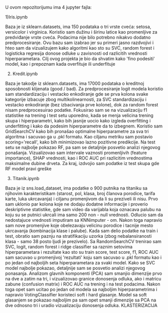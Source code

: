 U ovom repozitorijumu ima 4 jupyter fajla:

1)Iris.ipynb

Baza je iz sklearn.datasets, ima 150 podataka o tri vrste cveća: setosa, versicolor i virginica.
Koristio sam dužinu i širinu latice kao promenljive za predviđanje vrste cveća. Podacima nije bilo potrebno nikakvo dodatno predprocesiranje.
Ovu bazu sam izabrao jer su primeri jasno razdvojivi i hteo sam da vizualizujem kako algoritmi kao sto su SVC, random forest i logisticka regresija donose odluke u zavisnosti od razlicitih vrednosti hiperparametara.
Cilj ovog projekta je bio da shvatim kako 'fino podesiti' model, kao i prepoznam kada overfituje ili underfituje

2) Kredit.ipynb

Baza je takodje iz sklearn.datasets, ima 17000 podataka o kreditnoj sposobnosti klijenata (good / bad). Za predprocesiranje logit modela koristio sam standardizaciju i vestacko enkodiranje gde se prva kolona svake kategorije izbacuje zbog multikolinearnosti, za SVC standardizaciju i vestacko enkodiranje (bez izbacivanja prve kolone), dok za random forest nisam predprocesuirao podatke.
Fokusirao sam se na vizualizaciju f1 statistike na trening i test setu uporedno, kada se menja velicina trening skupa i hiperparametri, kako bih jasnije uocio kako izgleda overfitting  i underfitting i kako da podesim hiperparametre da to izbegnem. Koristio sam GridSearchCV kako bih pronašao optimalne hiperparametre za sva tri algoritma i sacuvao ga u .pkl formatu. Kao ciljanu metriku sam postavio scoring='recall', kako bih minimizovao lazno pozitivne predikcije. Na test setu se najbolje pokazao RF, pa sam se detaljnije posvetio analizi njegovog ponašanja. Vizualizovao sam intervale vaznosti promenljivih (feature importance), SHAP vrednosti, kao i ROC AUC pri razlicitim vrednostima maksimalne dubine drveta. Za kraj, izdvojio sam podatke iz test skupa gde RF model pravi greške

3) Titanik.ipynb

Baza je iz sns.load_dataset, ima podatke o 900 putnika na titaniku sa njihovim karakteristikam (starost, pol, klasa, broj članova porodice, tarifa karte, luka ukrcavanja) i ciljanu promenjivom da li su preziveli ili nisu.
Prvo sam uklonio par kolona koje ne dodaju dodatne informacije i proverio deskriptivne statistike, gde sam video da varijabla koja oznacava palubu na koju su se putnici ukrcali ima samo 200 non - null vrednosti. Odlucio sam da nedostajuce vrednosti imputiram sa KNNimputer - om. Nakon toga napravio sam nove promenjive koje obelezavaju velicinu porodice i tacnije mesto ukrcavanja (kombinacija klase i palube). Kada sam delio podatke na train i test, obratio sam paznju na stratifikaciju uzorka (zbog nebalansiranosti klasa - samo 38 posto ljudi je prezivelo). 
Sa RandomSearchCV trenirao sam SVC, logit, random forest i ridge classifier sa raznim setovima hiperparametara i rezultate kao sto su train score, test score, f1, ROC AUC sam sacuvao u promenjivoj 'rezultati' koju sam sacuvao u .pkl formatu kao i po jedan od najboljih seta hiperparametara za svaki model. 
Kako se SVC model najbolje pokazao, detaljnije sam se posvetio analizi njegovog ponasanja. Analizom glavnih komponenti (PCA) sam smanjio dimenzije prvo na dve a zatim na tri, i vizualizovao granice donosenja odluka, ako i matricu zabune (confusion matrix) i ROC AUC na trening i na test podacima.
Nakon toga opet sam ucitao po jedan od modela sa najboljim hiperparametrima i napravio VotingClassifier koristeci soft i hard glasanje. Model sa soft glasanjem se pokazao najboljim pa sam opet smanji dimenzije sa PCA na dve odnosno tri i uradio vizualizaciju donosenja odluka. KLASTERIZACIJA
